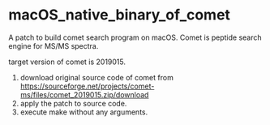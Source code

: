 # macOS_native_binary_of_comet
A patch to build comet search program on macOS.  Comet is peptide search engine for MS/MS spectra.

target version of comet is 2019015.

1. download original source code of comet from https://sourceforge.net/projects/comet-ms/files/comet_2019015.zip/download
2. apply the patch to source code.
3. execute make without any arguments.
